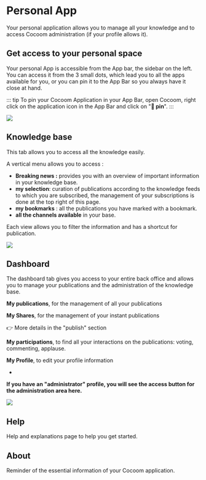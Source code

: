 # Personal App

Your personal application allows you to manage all your knowledge and to access Cocoom administration (if your profile allows it).


## Get access to your personal space

Your personal App is accessible from the App bar, the sidebar on the left.
You can access it from the 3 small dots, which lead you to all the apps available for you, or you can pin it to the App Bar so you always have it close at hand.

::: tip
To pin your Cocoom Application in your App Bar, open Cocoom, right click on the application icon in the App Bar and click on "**📌 pin**".
:::

![](https://paper-attachments.dropbox.com/s_8894E2FBE9AD3017C65D16C51280436AF8E7C074199AC5F0B238D3A761969E33_1588955892618_pin-to-AppBar.png)











## Knowledge base

This tab allows you to access all the knowledge easily.

A vertical menu allows you to access :


- **Breaking news :**  provides you with an overview of important information in your knowledge base.
- **my selection**: curation of publications according to the knowledge feeds to which you are subscribed, the management of your subscriptions is done at the top right of this page.
- **my bookmarks** : all the publications you have marked with a bookmark.
- **all the channels available** in your base.

Each view allows you to filter the information and has a shortcut for publication.

![](https://paper-attachments.dropbox.com/s_8894E2FBE9AD3017C65D16C51280436AF8E7C074199AC5F0B238D3A761969E33_1589103887960_Plan+de+travail+46cocoom-guides-2.png)



## Dashboard

The dashboard tab gives you access to your entire back office and allows you to manage your publications and the administration of the knowledge base.

**My publications**, for the management of all your publications

**My Shares**, for the management of your instant publications

👉 More details in the "publish" section

**My participations**, to find all your interactions on the publications: voting, commenting, applause.

**My Profile**, to edit your profile information

+
**If you have an "administrator" profile, you will see the access button for the administration area here.**


![](https://paper-attachments.dropbox.com/s_8894E2FBE9AD3017C65D16C51280436AF8E7C074199AC5F0B238D3A761969E33_1589103942938_Plan+de+travail+47cocoom-guides-2.png)



## Help

Help and explanations page to help you get started.



## About

Reminder of the essential information of your Cocoom application.

